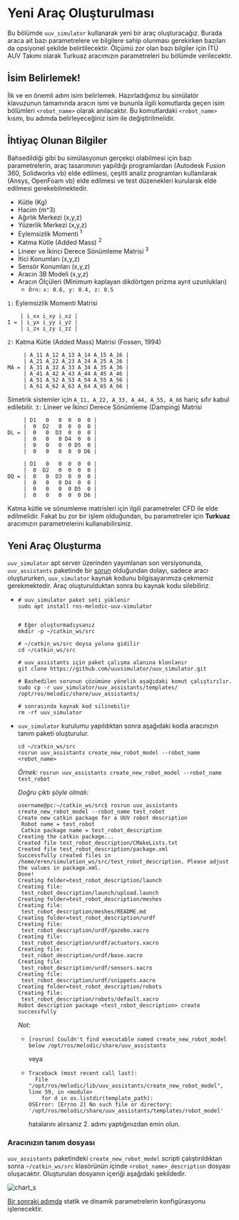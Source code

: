 # Yeni Araç Oluşturulması

Bu bölümde `uuv_simulator` kullanarak yeni bir araç oluşturacağız. Burada araca ait bazı parametrelere
ve bilgilere sahip olunması gerekirken bazıları da opsiyonel şekilde belirtilecektir. Ölçümü zor olan 
bazı bilgiler için İTÜ AUV Takımı olarak Turkuaz aracımızın parametreleri bu bölümde verilecektir. 


## İsim Belirlemek!
İlk ve en önemli adım isim belirlemek. Hazırladığımız bu simülatör klavuzunun tamamında aracın ismi ve
bununla ilgili komutlarda geçen isim bölümleri `<robot_name>` olarak anılacaktır. Bu komutlardaki `<robot_name>`
kısmı, bu adımda belirleyeceğiniz isim ile değiştirilmelidir.

## İhtiyaç Olunan Bilgiler
Bahsedildiği gibi bu simülasyonun gerçekçi olabilmesi için bazı parametrelerin, araç tasarımının yapıldığı 
programlardan (Autodesk Fusion 360, Solidworks vb) elde edilmesi, çeşitli analiz programları kullanılarak 
(Ansys, OpenFoam vb) elde edilmesi ve test düzenekleri kurularak elde edilmesi gerekebilmektedir.


  - Kütle (Kg)
  - Hacim (m^3)
  - Ağırlık Merkezi (x,y,z)
  - Yüzerlik Merkezi (x,y,z)
  - Eylemsizlik Momenti <sup>1</sup>
  - Katma Kütle (Added Mass) <sup>2</sup>
  - Lineer ve İkinci Derece Sönümleme Matrisi <sup>3</sup>
  - İtici Konumları (x,y,z)
  - Sensör Konumları (x,y,z)
  - Aracın 3B Modeli (x,y,z)
  - Aracın Ölçüleri (Minimum kaplayan dikdörtgen prizma ayrıt uzunlukları)
    - `Örn:` `x: 0.6, y: 0.4, z: 0.5` 


  `1:` Eylemsizlik Momenti Matrisi
  ```
      | i_xx i_xy i_xz |
  I = | i_yx i_yy i_yz |
      | i_zx i_zy i_zz |
  ```
  `2:` Katma Kütle (Added Mass) Matrisi (Fossen, 1994)
  ```
       | A_11 A_12 A_13 A_14 A_15 A_16 |
       | A_21 A_22 A_23 A_24 A_25 A_26 |
  MA = | A_31 A_32 A_33 A_34 A_35 A_36 |
       | A_41 A_42 A_43 A_44 A_45 A_46 |
       | A_51 A_52 A_53 A_54 A_55 A_56 |
       | A_61 A_62 A_63 A_64 A_65 A_66 |
  ```
  Simetrik sistemler için `A_11, A_22, A_33, A_44, A_55, A_66` hariç sıfır kabul edilebilir.
  `3:` Lineer ve İkinci Derece Sönümleme (Damping) Matrisi
  ```
       | D1   0   0  0  0  0 |
       |  0  D2   0  0  0  0 |
  DL = |  0   0  D3  0  0  0 |
       |  0   0   0 D4  0  0 |
       |  0   0   0  0 D5  0 |
       |  0   0   0  0  0 D6 |
       
       | D1   0   0  0  0  0 |
       |  0  D2   0  0  0  0 |
  DQ = |  0   0  D3  0  0  0 |
       |  0   0   0 D4  0  0 |
       |  0   0   0  0 D5  0 |
       |  0   0   0  0  0 D6 |
  ```
 
Katma kütle ve sönumleme matrisleri için ilgili parametreler CFD ile elde edilmelidir.
Fakat bu zor bir işlem olduğundan, bu parametreler için **Turkuaz** aracımızın parametrelerini 
kullanabilirsiniz.


## Yeni Araç Oluşturma

`uuv_simulator` apt server üzerinden yayımlanan son versiyonunda, `uuv_assistants` paketinde bir [sorun](https://github.com/uuvsimulator/uuv_simulator/issues/385)
olduğundan dolayı, sadece aracı oluştururken, `uuv_simulator` kaynak kodunu bilgisayarımıza çekmemiz gerekmektedir.
Araç oluşturulduktan sonra bu kaynak kodu silebiliriz.

-  ```
   # uuv_simulator paket seti yüklenir
   sudo apt install ros-melodic-uuv-simulator
   
   
   # Eğer oluşturmadıysanız 
   mkdir -p ~/catkin_ws/src 
   
   # ~/catkin_ws/src doysa yoluna gidilir
   cd ~/catkin_ws/src
   
   # uuv_assistants için paket çalışma alanına klonlanır
   git clone https://github.com/uuvsimulator/uuv_simulator.git
   
   # Bashedilen sorunun çözümüne yönelik aşağıdaki komut çalıştırılır.
   sudo cp -r uuv_simulator/uuv_assistants/templates/ /opt/ros/melodic/share/uuv_assistants/
   
   # sonrasında kaynak kod silinebilir
   rm -rf uuv_simulator
   ```

-  `uuv_simulator` kurulumu yapıldıktan sonra aşağıdaki kodla aracınızın tanım paketi oluşturulur.
   
   ```
   cd ~/catkin_ws/src
   rosrun uuv_assistants create_new_robot_model --robot_name <robot_name>
   ```

   *Örnek:* `rosrun uuv_assistants create_new_robot_model --robot_name test_robot`

   *Doğru çıktı şöyle olmalı:*

   ```
   username@pc:~/catkin_ws/src$ rosrun uuv_assistants create_new_robot_model --robot_name test_robot
   Create new catkin package for a UUV robot description
   	Robot name = test_robot
   	Catkin package name = test_robot_description
   Creating the catkin package...
   Created file test_robot_description/CMakeLists.txt
   Created file test_robot_description/package.xml
   Successfully created files in /home/eren/simulation_ws/src/test_robot_description. Please adjust the values in package.xml.
   Done!
   Creating folder=test_robot_description/launch
   Creating file:
   	test_robot_description/launch/upload.launch
   Creating folder=test_robot_description/meshes
   Creating file:
   	test_robot_description/meshes/README.md
   Creating folder=test_robot_description/urdf
   Creating file:
   	test_robot_description/urdf/gazebo.xacro
   Creating file:
   	test_robot_description/urdf/actuators.xacro
   Creating file:
   	test_robot_description/urdf/base.xacro
   Creating file:
   	test_robot_description/urdf/sensors.xacro
   Creating file:
   	test_robot_description/urdf/snippets.xacro
   Creating folder=test_robot_description/robots
   Creating file:
   	test_robot_description/robots/default.xacro
   Robot description package <test_robot_description> create successfully
   ```

   *Not:*

    - ```
      [rosrun] Couldn't find executable named create_new_robot_model below /opt/ros/melodic/share/uuv_assistants
      ```

      veya

    - ```
      Traceback (most recent call last):
        File "/opt/ros/melodic/lib/uuv_assistants/create_new_robot_model", line 59, in <module>
          for d in os.listdir(template_path):
      OSError: [Errno 2] No such file or directory: '/opt/ros/melodic/share/uuv_assistants/templates/robot_model'
      ```

      hatalarını alırsanız 2. adımı yaptığınızdan emin olun.


### Aracınızın tanım dosyası

`uuv_assistants` paketindeki `create_new_robot_model` scripti çalıştırıldıktan sonra `~/catkin_ws/src` klasörünün içinde `<robot_name>_description` dosyası oluşacaktır. Oluşturulan dosyanın içeriği aşağıdaki şekildedir.

![chart_s](https://user-images.githubusercontent.com/84081125/118955306-3fe9f780-b967-11eb-9d5d-85313b591446.png)

[Bir sonraki adımda](setup-vehicle-parameters.md) statik ve dinamik parametrelerin konfigürasyonu işlenecektir.
